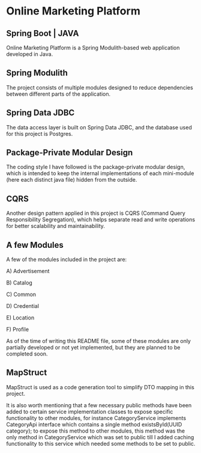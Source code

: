# Online Marketing Platform


## Spring Boot | JAVA
Online Marketing Platform is a Spring Modulith-based web application developed in Java.

## Spring Modulith
The project consists of multiple modules designed to reduce dependencies between different parts of the application.

## Spring Data JDBC
The data access layer is built on Spring Data JDBC, and the database used for this project is Postgres.

## Package-Private Modular Design
The coding style I have followed is the package-private modular design, which is intended to keep the internal implementations of each mini-module (here each distinct java file) hidden from the outside.

## CQRS
Another design pattern applied in this project is CQRS (Command Query Responsibility Segregation), which helps separate read and write operations for better scalability and maintainability.

## A few Modules
A few of the modules included in the project are:

A) Advertisement

B) Catalog

C) Common

D) Credential

E) Location

F) Profile

As of the time of writing this README file, some of these modules are only partially developed or not yet implemented, but they are planned to be completed soon.

## MapStruct
MapStruct is used as a code generation tool to simplify DTO mapping in this project.

It is also worth mentioning that a few necessary public methods have been added to certain service implementation classes to expose specific functionality to other modules, 
for instance CategoryService implements CategoryApi interface which contains a single method existsById(UUID category); to expose this method to other modules, this method
was the only method in CategoryService which was set to public till I added caching functionality to this service which needed some methods to be set to public.


